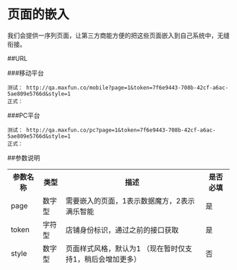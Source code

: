 
# 页面的嵌入
我们会提供一序列页面，让第三方商能方便的把这些页面嵌入到自己系统中，无缝衔接。

##URL

###移动平台
```
测试： http://qa.maxfun.co/mobile?page=1&token=7f6e9443-708b-42cf-a6ac-5ae809e5766d&style=1
正式：
```

###PC平台
```
测试： http://qa.maxfun.co/pc?page=1&token=7f6e9443-708b-42cf-a6ac-5ae809e5766d&style=1
正式： 
```


##参数说明
<table data-tablesaw-sortable>
    <thead>
        <tr>
            <th data-tablesaw-sortable-col data-tablesaw-sortable-default-col>参数名称</th>
            <th data-tablesaw-sortable-col>类型</th>
            <th data-tablesaw-sortable-col>描述</th>
            <th data-tablesaw-sortable-col>是否必填</th>
        </tr>
	<tr>
            <td>page</th>
            <td>数字型</th>
            <td>需要嵌入的页面，1表示数据魔方，2表示满乐智能</th>
            <td>是</th>
        </tr>
	<tr>
            <td>token</th>
            <td>字符型</th>
            <td>店铺身份标识，通过之前的接口获取</th>
            <td>是</th>
        </tr>
	<tr>
            <td>style</th>
            <td>数字型</th>
            <td>页面样式风格，默认为1 （现在暂时仅支持1，稍后会增加更多）</th>
            <td>否</th>
        </tr>
    </thead>
<table>
